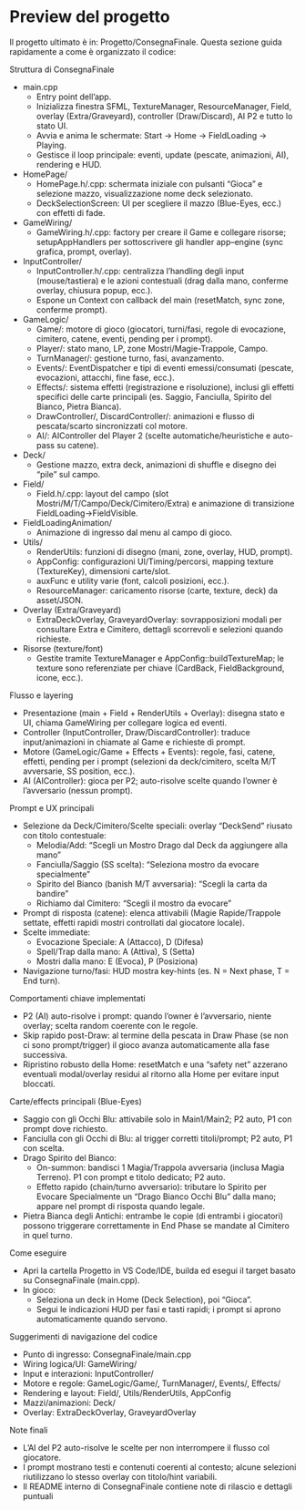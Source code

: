 # Preview del progetto

Il progetto ultimato è in: Progetto/ConsegnaFinale. Questa sezione guida rapidamente a come è organizzato il codice:

Struttura di ConsegnaFinale
- main.cpp
  - Entry point dell’app.  
  - Inizializza finestra SFML, TextureManager, ResourceManager, Field, overlay (Extra/Graveyard), controller (Draw/Discard), AI P2 e tutto lo stato UI.  
  - Avvia e anima le schermate: Start → Home → FieldLoading → Playing.  
  - Gestisce il loop principale: eventi, update (pescate, animazioni, AI), rendering e HUD.
- HomePage/
  - HomePage.h/.cpp: schermata iniziale con pulsanti “Gioca” e selezione mazzo, visualizzazione nome deck selezionato.
  - DeckSelectionScreen: UI per scegliere il mazzo (Blue-Eyes, ecc.) con effetti di fade.
- GameWiring/
  - GameWiring.h/.cpp: factory per creare il Game e collegare risorse; setupAppHandlers per sottoscrivere gli handler app–engine (sync grafica, prompt, overlay).
- InputController/
  - InputController.h/.cpp: centralizza l’handling degli input (mouse/tastiera) e le azioni contestuali (drag dalla mano, conferme overlay, chiusura popup, ecc.).
  - Espone un Context con callback del main (resetMatch, sync zone, conferme prompt).
- GameLogic/
  - Game/: motore di gioco (giocatori, turni/fasi, regole di evocazione, cimitero, catene, eventi, pending per i prompt).
  - Player/: stato mano, LP, zone Mostri/Magie-Trappole, Campo.
  - TurnManager/: gestione turno, fasi, avanzamento.
  - Events/: EventDispatcher e tipi di eventi emessi/consumati (pescate, evocazioni, attacchi, fine fase, ecc.).
  - Effects/: sistema effetti (registrazione e risoluzione), inclusi gli effetti specifici delle carte principali (es. Saggio, Fanciulla, Spirito del Bianco, Pietra Bianca).
  - DrawController/, DiscardController/: animazioni e flusso di pescata/scarto sincronizzati col motore.
  - AI/: AIController del Player 2 (scelte automatiche/heuristiche e auto-pass su catene).
- Deck/
  - Gestione mazzo, extra deck, animazioni di shuffle e disegno dei “pile” sul campo.
- Field/
  - Field.h/.cpp: layout del campo (slot Mostri/M/T/Campo/Deck/Cimitero/Extra) e animazione di transizione FieldLoading→FieldVisible.
- FieldLoadingAnimation/
  - Animazione di ingresso dal menu al campo di gioco.
- Utils/
  - RenderUtils: funzioni di disegno (mani, zone, overlay, HUD, prompt).
  - AppConfig: configurazioni UI/Timing/percorsi, mapping texture (TextureKey), dimensioni carte/slot.
  - auxFunc e utility varie (font, calcoli posizioni, ecc.).
  - ResourceManager: caricamento risorse (carte, texture, deck) da asset/JSON.
- Overlay (Extra/Graveyard)
  - ExtraDeckOverlay, GraveyardOverlay: sovrapposizioni modali per consultare Extra e Cimitero, dettagli scorrevoli e selezioni quando richieste.
- Risorse (texture/font)
  - Gestite tramite TextureManager e AppConfig::buildTextureMap; le texture sono referenziate per chiave (CardBack, FieldBackground, icone, ecc.).

Flusso e layering
- Presentazione (main + Field + RenderUtils + Overlay): disegna stato e UI, chiama GameWiring per collegare logica ed eventi.
- Controller (InputController, Draw/DiscardController): traduce input/animazioni in chiamate al Game e richieste di prompt.
- Motore (GameLogic/Game + Effects + Events): regole, fasi, catene, effetti, pending per i prompt (selezioni da deck/cimitero, scelta M/T avversarie, SS position, ecc.).
- AI (AIController): gioca per P2; auto-risolve scelte quando l’owner è l’avversario (nessun prompt).

Prompt e UX principali
- Selezione da Deck/Cimitero/Scelte speciali: overlay “DeckSend” riusato con titolo contestuale:
  - Melodia/Add: “Scegli un Mostro Drago dal Deck da aggiungere alla mano”
  - Fanciulla/Saggio (SS scelta): “Seleziona mostro da evocare specialmente”
  - Spirito del Bianco (banish M/T avversaria): “Scegli la carta da bandire”
  - Richiamo dal Cimitero: “Scegli il mostro da evocare”
- Prompt di risposta (catene): elenca attivabili (Magie Rapide/Trappole settate, effetti rapidi mostri controllati dal giocatore locale).
- Scelte immediate:
  - Evocazione Speciale: A (Attacco), D (Difesa)
  - Spell/Trap dalla mano: A (Attiva), S (Setta)
  - Mostri dalla mano: E (Evoca), P (Posiziona)
- Navigazione turno/fasi: HUD mostra key-hints (es. N = Next phase, T = End turn).

Comportamenti chiave implementati
- P2 (AI) auto-risolve i prompt: quando l’owner è l’avversario, niente overlay; scelta random coerente con le regole.
- Skip rapido post-Draw: al termine della pescata in Draw Phase (se non ci sono prompt/trigger) il gioco avanza automaticamente alla fase successiva.
- Ripristino robusto della Home: resetMatch e una “safety net” azzerano eventuali modal/overlay residui al ritorno alla Home per evitare input bloccati.

Carte/effects principali (Blue-Eyes)
- Saggio con gli Occhi Blu: attivabile solo in Main1/Main2; P2 auto, P1 con prompt dove richiesto.
- Fanciulla con gli Occhi di Blu: al trigger corretti titoli/prompt; P2 auto, P1 con scelta.
- Drago Spirito del Bianco:
  - On-summon: bandisci 1 Magia/Trappola avversaria (inclusa Magia Terreno). P1 con prompt e titolo dedicato; P2 auto.
  - Effetto rapido (chain/turno avversario): tributare lo Spirito per Evocare Specialmente un “Drago Bianco Occhi Blu” dalla mano; appare nel prompt di risposta quando legale.
- Pietra Bianca degli Antichi: entrambe le copie (di entrambi i giocatori) possono triggerare correttamente in End Phase se mandate al Cimitero in quel turno.

Come eseguire
- Apri la cartella Progetto in VS Code/IDE, builda ed esegui il target basato su ConsegnaFinale (main.cpp).
- In gioco:
  - Seleziona un deck in Home (Deck Selection), poi “Gioca”.
  - Segui le indicazioni HUD per fasi e tasti rapidi; i prompt si aprono automaticamente quando servono.

Suggerimenti di navigazione del codice
- Punto di ingresso: ConsegnaFinale/main.cpp
- Wiring logica/UI: GameWiring/
- Input e interazioni: InputController/
- Motore e regole: GameLogic/Game/, TurnManager/, Events/, Effects/
- Rendering e layout: Field/, Utils/RenderUtils, AppConfig
- Mazzi/animazioni: Deck/
- Overlay: ExtraDeckOverlay, GraveyardOverlay

Note finali
- L’AI del P2 auto-risolve le scelte per non interrompere il flusso col giocatore.
- I prompt mostrano testi e contenuti coerenti al contesto; alcune selezioni riutilizzano lo stesso overlay con titolo/hint variabili.
- Il README interno di ConsegnaFinale contiene note di rilascio e dettagli puntuali